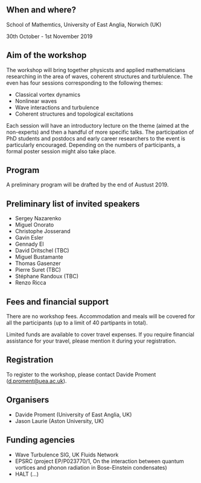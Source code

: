 ## When and where?
School of Mathemtics, University of East Anglia, Norwich (UK)

30th October - 1st November 2019

## Aim of the workshop
The workshop will bring together physicsts and applied mathematicians researching in the area of waves, coherent structures and turblulence. The even has four sessions corresponding to the following themes:
- Classical vortex dynamics
- Nonlinear waves
- Wave interactions and turbulence
- Coherent structures and topological excitations

Each session will have an introductory lecture on the theme (aimed at the non-experts) and then a handful of more specific talks.
The participation of PhD students and postdocs and early career researchers to the event is particularly encouraged. 
Depending on the numbers of participants, a formal poster session might also take place.

## Program
A preliminary program will be drafted by the end of Austust 2019.

## Preliminary list of invited speakers
- Sergey Nazarenko
- Miguel Onorato
- Christophe Josserand
- Gavin Esler
- Gennady El
- David Dritschel (TBC)
- Miguel Bustamante
- Thomas Gasenzer
- Pierre Suret (TBC)
- Stéphane Randoux (TBC)
- Renzo Ricca

## Fees and financial support
There are no workshop fees. 
Accommodation and meals will be covered for all the participants (up to a limit of 40 partipants in total).

Limited funds are available to cover travel expenses.
If you require financial assistance for your travel, please mention it during your registration.

## Registration
To register to the workshop, please contact Davide Proment (d.proment@uea.ac.uk).

## Organisers
- Davide Proment (University of East Anglia, UK)
- Jason Laurie (Aston University, UK)

## Funding agencies
- Wave Turbulence SIG, UK Fluids Network
- EPSRC (project EP/P023770/1, On the interaction between quantum vortices and phonon radiation in Bose-Einstein condensates)
- HALT (...)


